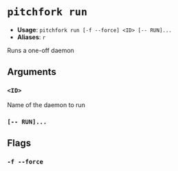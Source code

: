 # `pitchfork run`

- **Usage**: `pitchfork run [-f --force] <ID> [-- RUN]...`
- **Aliases**: `r`

Runs a one-off daemon

## Arguments

### `<ID>`

Name of the daemon to run

### `[-- RUN]...`

## Flags

### `-f --force`
